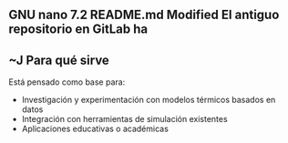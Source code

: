   GNU nano 7.2                       README.md                        Modified
El antiguo repositorio en GitLab ha
---

##  ~J Para qué sirve

Está pensado como base para:
- Investigación y experimentación con modelos térmicos basados en datos
- Integración con herramientas de simulación existentes
- Aplicaciones educativas o académicas


